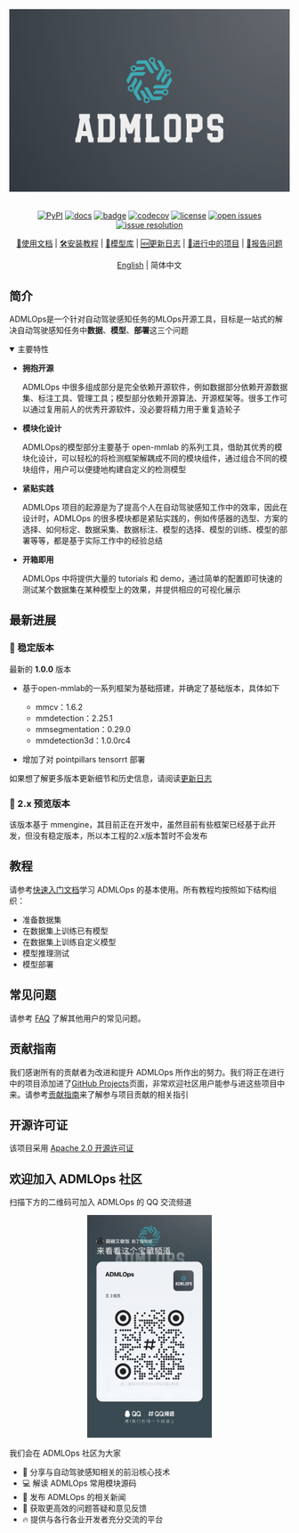 <div align="center">
  <img src="resources/admlops-logo.png" width="600"/>
  <div>&nbsp;</div>

[![PyPI](https://img.shields.io/pypi/v/mmdet)](https://pypi.org/project/mmdet)
[![docs](https://img.shields.io/badge/docs-latest-blue)](https://admlops.readthedocs.io/en/latest/)
[![badge](https://github.com/windzu/admlops/workflows/build/badge.svg)](https://github.com/windzu/admlops/actions)
[![codecov](https://codecov.io/gh/open-mmlab/mmdetection/branch/master/graph/badge.svg)](https://codecov.io/gh/open-mmlab/mmdetection)
[![license](https://img.shields.io/github/license/windzu/admlops.svg)](https://github.com/windzu/admlops/blob/main/LICENSE)
[![open issues](https://isitmaintained.com/badge/open/windzu/admlops.svg)](https://github.com/windzu/admlops/issues)
[![issue resolution](https://isitmaintained.com/badge/resolution/windzu/admlops.svg)](https://github.com/windzu/admlops/issues)

[📘使用文档](https://admlops.readthedocs.io/zh_CN/stable/) |
[🛠️安装教程](https://admlops.readthedocs.io/zh_CN/stable/get_started.html) |
[👀模型库](https://admlops.readthedocs.io/zh_CN/stable/model_zoo.html) |
[🆕更新日志](https://admlops.readthedocs.io/en/stable/changelog.html) |
[🚀进行中的项目](https://github.com/windzu/admlops/projects) |
[🤔报告问题](https://github.com/windzu/admlops/issues/new/choose)

</div>

<div align="center">

[English](README.md) | 简体中文

</div>

## 简介

ADMLOps是一个针对自动驾驶感知任务的MLOps开源工具，目标是一站式的解决自动驾驶感知任务中**数据**、**模型**、**部署**这三个问题

<details open>
<summary>主要特性</summary>

- **拥抱开源**

  ADMLOps 中很多组成部分是完全依赖开源软件，例如数据部分依赖开源数据集、标注工具、管理工具；模型部分依赖开源算法、开源框架等。很多工作可以通过复用前人的优秀开源软件，没必要将精力用于重复造轮子

- **模块化设计**

  ADMLOps的模型部分主要基于 open-mmlab 的系列工具，借助其优秀的模块化设计，可以轻松的将检测框架解耦成不同的模块组件，通过组合不同的模块组件，用户可以便捷地构建自定义的检测模型

- **紧贴实践**

  ADMLOps 项目的起源是为了提高个人在自动驾驶感知工作中的效率，因此在设计时，ADMLOps 的很多模块都是紧贴实践的，例如传感器的选型、方案的选择、如何标定、数据采集、数据标注、模型的选择、模型的训练、模型的部署等等，都是基于实际工作中的经验总结

- **开箱即用**

  ADMLOps 中将提供大量的 tutorials 和 demo，通过简单的配置即可快速的测试某个数据集在某种模型上的效果，并提供相应的可视化展示

</details>

## 最新进展

### 💎 稳定版本

最新的 **1.0.0** 版本

- 基于open-mmlab的一系列框架为基础搭建，并确定了基础版本，具体如下

  - mmcv：1.6.2
  - mmdetection：2.25.1
  - mmsegmentation：0.29.0
  - mmdetection3d：1.0.0rc4

- 增加了对 pointpillars tensorrt 部署

如果想了解更多版本更新细节和历史信息，请阅读[更新日志](docs/zh_cn/changelog.md)

### 🌟 2.x 预览版本

该版本基于 mmengine，其目前正在开发中，虽然目前有些框架已经基于此开发，但没有稳定版本，所以本工程的2.x版本暂时不会发布

## 教程

请参考[快速入门文档](docs/zh_cn/get_started.md)学习 ADMLOps 的基本使用。所有教程均按照如下结构组织：

- 准备数据集
- 在数据集上训练已有模型
- 在数据集上训练自定义模型
- 模型推理测试
- 模型部署

## 常见问题

请参考 [FAQ](docs/zh_cn/faq.md) 了解其他用户的常见问题。

## 贡献指南

我们感谢所有的贡献者为改进和提升 ADMLOps 所作出的努力。我们将正在进行中的项目添加进了[GitHub Projects](https://github.com/windzu/admlops/projects)页面，非常欢迎社区用户能参与进这些项目中来。请参考[贡献指南](CONTRIBUTING.md)来了解参与项目贡献的相关指引

## 开源许可证

该项目采用 [Apache 2.0 开源许可证](LICENSE)

## 欢迎加入 ADMLOps 社区

扫描下方的二维码可加入 ADMLOps 的 QQ 交流频道

<div align="center">
<img src="resources/qq_qrcode.png" height="400" />
</div>

我们会在 ADMLOps 社区为大家

- 📢 分享与自动驾驶感知相关的前沿核心技术
- 💻 解读 ADMLOps 常用模块源码
- 📰 发布 ADMLOps 的相关新闻
- 🏃 获取更高效的问题答疑和意见反馈
- 🔥 提供与各行各业开发者充分交流的平台
